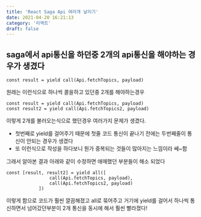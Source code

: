```yaml
---
title: 'React Saga Api 여러개 날리기'
date: 2021-04-20 16:21:13
category: '리액트'
draft: false
---
```


## saga에서 api통신을 하던중 2개의 api통신을 해야하는 경우가 생겼다
```
const result = yield call(Api.fetchTopics, payload)
```
원래는 이런식으로 하나씩 콜을하고 있던중 2개를 해야하는경우

```
const result = yield call(Api.fetchTopics, payload)
const result2 = yield call(Api.fetchTopics2, payload)
```
이렇게 2개를 불러오는식으로 했던경우 여러가지 문제가 생겼다.

- 첫번째로 yield를 걸어주기 때문에 첫줄 코드 통신이 끝나기 전에는 두번째줄이 통신이 안되는 경우가 생겼다
- 또 이런식으로 작성을 하다보니 뭔가 중복되는 것들이 많아지는 느낌이라 쎄~함

그래서 알아본 결과 아래와 같이 수정하면 애매했던 부분들이 해소 되었다
```
const [result, result2] = yield all([
                call(Api.fetchTopics, payload),
                call(Api.fetchTopics2, payload)
            ])
```

이렇게 함으로 코드가 훨씬 깔끔해졌고 all로 묶어주고 거기에 yield를 걸어서 하나씩 통신하면서 넘어갔던부분이
2개 통신을 동시에 해서 훨씬 빨라졌다!
